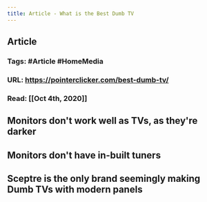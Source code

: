 ```yaml
---
title: Article - What is the Best Dumb TV
---
```


## **Article**
### **Tags**: #Article #HomeMedia
### **URL**: https://pointerclicker.com/best-dumb-tv/
### **Read**: [[Oct 4th, 2020]]
## Monitors don't work well as TVs, as they're darker
## Monitors don't have in-built tuners
## Sceptre is the only brand seemingly making Dumb TVs with modern panels
